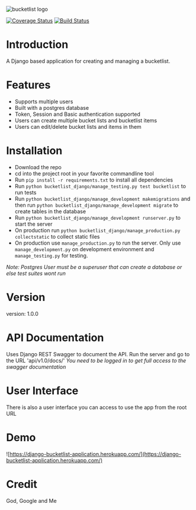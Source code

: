 ![bucketlist logo](http://s11.postimg.org/5kbbghv2n/bucketlistlogo.jpg)

[![Coverage Status](https://coveralls.io/repos/andela-tadesanya/django-bucketlist-application/badge.svg?branch=master&service=github)](https://coveralls.io/github/andela-tadesanya/django-bucketlist-application?branch=master) [![Build Status](https://travis-ci.org/andela-tadesanya/django-bucketlist-application.svg)](https://travis-ci.org/andela-tadesanya/django-bucketlist-application)

# Introduction
A Django based application for creating and managing a bucketlist.

# Features
- Supports multiple users
- Built with a postgres database
- Token, Session and Basic authentication supported
- Users can create multiple bucket lists and bucketlist items
- Users can edit/delete bucket lists and items in them

# Installation
- Download the repo
- cd into the project root in your favorite commandline tool
- Run `pip install -r requirements.txt` to install all dependencies
- Run `python bucketlist_django/manage_testing.py test bucketlist` to run tests
- Run `python bucketlist_django/manage_development makemigrations` and then run `python bucketlist_django/manage_development migrate` to create tables in the database
- Run `python bucketlist_django/manage_development runserver.py` to start the server
- On production run `python bucketlist_django/manage_production.py collectstatic` to collect static files
- On production use `manage_production.py` to run the server. Only use `manage_development.py` on development environment and `manage_testing.py` for testing.

*Note: Postgres User must be a superuser that can create a database or else test suites wont run*

# Version
version: 1.0.0

# API Documentation
Uses Django REST Swagger to document the API. Run the server and go to the URL 'api/v1.0/docs/'
*You need to be logged in to get full access to the swagger documentation*

# User Interface
There is also a user interface you can access to use the app from the root URL

# Demo
![https://django-bucketlist-application.herokuapp.com/](https://django-bucketlist-application.herokuapp.com/)

# Credit
God, Google and Me
